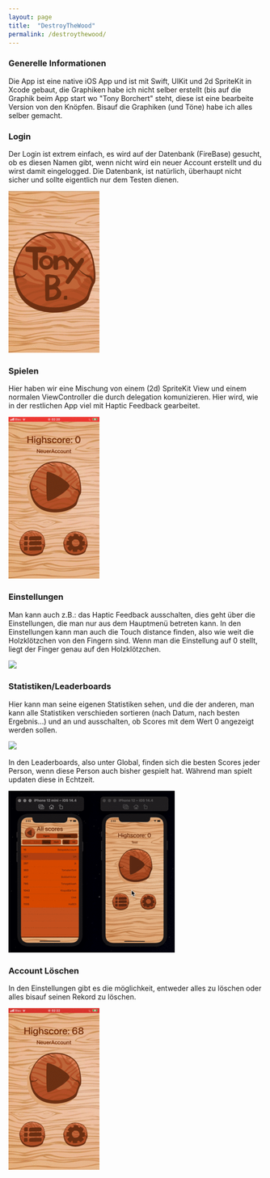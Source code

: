 ```yaml
---
layout: page
title:  "DestroyTheWood"
permalink: /destroythewood/
---
```

### Generelle Informationen

Die App ist eine native iOS App und ist mit Swift, UIKit und 2d SpriteKit in Xcode gebaut, die Graphiken habe ich nicht selber erstellt (bis auf die Graphik beim App start wo "Tony Borchert" steht, diese ist eine bearbeite Version von den Knöpfen. Bisauf die Graphiken (und Töne) habe ich alles selber gemacht.


### Login

Der Login ist extrem einfach, es wird auf der Datenbank (FireBase) gesucht, ob es diesen Namen gibt, wenn nicht wird ein neuer Account erstellt und du wirst damit eingelogged. Die Datenbank, ist natürlich, überhaupt nicht sicher und sollte eigentlich nur dem Testen dienen.

![](/assets/destroythewood/gif/login.gif)


### Spielen

Hier haben wir eine Mischung von einem (2d) SpriteKit View und einem normalen ViewController die durch delegation komunizieren. Hier wird, wie in der restlichen App viel mit Haptic Feedback gearbeitet. 

![](/assets/destroythewood/gif/spielen.gif)


### Einstellungen

Man kann auch z.B.: das Haptic Feedback ausschalten, dies geht über die Einstellungen, die man nur aus dem Hauptmenü betreten kann. In den Einstellungen kann man auch die Touch distance finden, also wie weit die Holzklötzchen von den Fingern sind. Wenn man die Einstellung auf 0 stellt, liegt der Finger genau auf den Holzklötzchen.

![](/assets/destroythewood/mit_einstellungen_spielen.gif)


### Statistiken/Leaderboards

Hier kann man seine eigenen Statistiken sehen, und die der anderen, man kann alle Statistiken verschieden sortieren (nach Datum, nach besten Ergebnis...) und an und ausschalten, ob Scores mit dem Wert 0 angezeigt werden sollen.

![](/assets/destroythewood/gif/statistiken.gif)

In den Leaderboards, also unter Global, finden sich die besten Scores jeder Person, wenn diese Person auch bisher gespielt hat. Während man spielt updaten diese in Echtzeit.

![](/assets/destroythewood/gif/seite_an_seite.gif)


### Account Löschen

In den Einstellungen gibt es die möglichkeit, entweder alles zu löschen oder alles bisauf seinen Rekord zu löschen.

![](assets/destroythewood/gif/alles_loeschen.gif)
